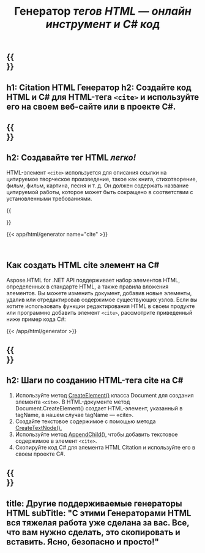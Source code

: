 ﻿---
translation: true
title: Генератор <cite> тегов HTML — онлайн инструмент и C# код
template: /templates/_template-generators-child.md
description: Генератор HTML Citation создает код HTML и C# для HTML cite тега. Генерируйте код и используйте его на своем веб-сайте или в проекте C#.
url: /net/generators/cite/
platformtag: net
family: html
generator: Citation HTML Генератор 
element: HTML cite tag
tag: cite
---

{{<section banner>}}
---
h1: Citation HTML Генератор
h2: Создайте код HTML и C# для HTML-тега `<cite>` и используйте его на своем веб-сайте или в проекте C#.
---

{{<section overview>}}
---
h2: Создавайте тег HTML <cite> легко!
---

HTML-элемент `<cite>` используется для описания ссылки на цитируемое творческое произведение, такое как книга, стихотворение, фильм, фильм, картина, песня и т. д. Он должен содержать название цитируемой работы, которое может быть сокращено в соответствии с установленными требованиями.

{{<section plugin>}}

{{< app/html/generator name="cite" >}}

<br>
<h2> Как создать HTML cite элемент на C#</h2>

Aspose.HTML for .NET API поддерживает набор элементов HTML, определенных в стандарте HTML, а также правила вложения элементов. Вы можете изменить документ, добавив новые элементы, удалив или отредактировав содержимое существующих узлов. Если вы хотите использовать функции редактирования HTML в своем продукте или программно добавить элемент `<cite>`, рассмотрите приведенный ниже пример кода C#:

{{< /app/html/generator >}}

{{<section steps>}}
---
h2: Шаги по созданию HTML-тега cite на C#
---

1. Используйте метод [CreateElement()](https://reference.aspose.com/html/net/aspose.html.dom/document/createelement/) класса Document для создания элемента `<cite>`. В HTML-документе метод Document.CreateElement() создает HTML-элемент, указанный в tagName, в нашем случае tagName — «cite».
2. Создайте текстовое содержимое с помощью метода [CreateTextNode().](https://reference.aspose.com/html/net/aspose.html.dom/document/createtextnode/)
3. Используйте метод [AppendChild(),](https://reference.aspose.com/html/net/aspose.html.dom/node/appendchild/) чтобы добавить текстовое содержимое в элемент `<cite>`.
4. Скопируйте код C# для элемента HTML Citation и используйте его в своем проекте C#.

{{<section other-generators>}}
---
title: Другие поддерживаемые генераторы HTML
subTitle: "С этими Генераторами HTML вся тяжелая работа уже сделана за вас. Все, что вам нужно сделать, это скопировать и вставить. Ясно, безопасно и просто!"
---